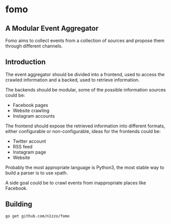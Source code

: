 # fomo
## A Modular Event Aggregator

Fomo aims to collect events from a collection of sources and propose them
through different channels.

## Introduction

The event aggregator should be divided into a frontend, used to access the crawled information and a backed, used to retrieve information.

The backends should be modular, some of the possible information sources could be:
- Facebook pages
- Website crawling
- Instagram accounts

The frontend should expose the retrieved information into different formats, either configurable or non-configurable, ideas for the frontends could be:
- Twitter account
- RSS feed
- Instagram page
- Website

Probably the most appropriate language is Python3, the most stable way
to build a parser is to use xpath.

A side goal could be to crawl events from inappropriate places
like Facebook.

## Building

```
go get github.com/n1zzo/fomo
```
